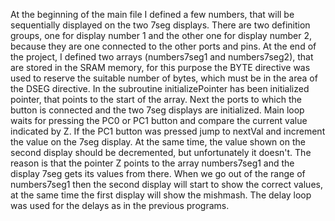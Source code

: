 At the beginning of the main file I defined a few numbers, that will be sequentially displayed on the two 7seg displays. There are two definition groups, one for display number 1 and the other one for display number 2, because they are one connected to the other ports and pins. At the end of the project, I defined two arrays (numbers7seg1 and numbers7seg2), that are stored in the SRAM memory, for this purpose the BYTE directive was used to reserve the suitable number of bytes, which must be in the area of the DSEG directive. In the subroutine initializePointer has been initialized pointer, that points to the start of the array. Next the ports to which the button is connected and the two 7seg displays are initialized. Main loop waits for pressing the PC0 or PC1 button and compare the current value indicated by Z. If the PC1 button was pressed jump to nextVal and increment the value on the 7seg display. At the same time, the value shown on the second display should be decremented, but unfortunately it doesn't. The reason is that the pointer Z points to the array numbers7seg1 and the display 7seg gets its values from there. When we go out of the range of numbers7seg1 then the second display will start to show the correct values, at the same time the first display will show the mishmash. The delay loop was used for the delays as in the previous programs.

